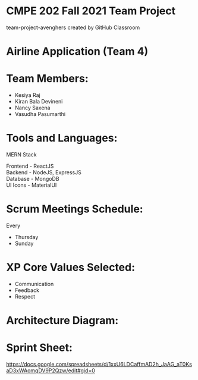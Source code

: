# CMPE 202 Fall 2021 Team Project
team-project-avenghers created by GitHub Classroom
# Airline Application (Team 4)
# Team Members:
* Kesiya Raj 
* Kiran Bala Devineni
* Nancy Saxena
* Vasudha Pasumarthi
# Tools and Languages:
MERN Stack

Frontend - ReactJS <br />
Backend - NodeJS, ExpressJS <br />
Database - MongoDB <br />
UI Icons - MaterialUI <br />
# Scrum Meetings Schedule:
Every 
* Thursday
* Sunday
# XP Core Values Selected:
* Communication
* Feedback
* Respect
# Architecture Diagram:
# Sprint Sheet:
https://docs.google.com/spreadsheets/d/1xxU6LDCaffmAD2h_JaAG_aT0KsaD3xWAomqDV9P2Qzw/edit#gid=0
